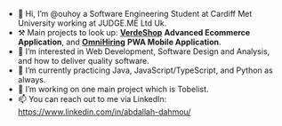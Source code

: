 - 👋 Hi, I’m @ouhoy a Software Engineering Student at Cardiff Met University working at JUDGE.ME Ltd Uk.
- ⚒️ Main projects to look up: <b><a href="https://verdeshop.onrender.com/" target="_blank">VerdeShop</a></b> <b>Advanced Ecommerce Application</b>, and <b><a href="http://omnihiring.onrender.com/" target="_blank">OmniHiring</a></b> <b>PWA Mobile Application</b>.
- 👀 I’m interested in Web Development, Software Design and Analysis, and how to deliver quality software.
- 🌱 I’m currently practicing Java, JavaScript/TypeScript, and Python as always.
- 💞️ I’m working on one main project which is Tobelist.
- 📫 You can reach out to me via LinkedIn: https://www.linkedin.com/in/abdallah-dahmou/

<!---
ouhoy/ouhoy is a ✨ special ✨ repository because its `README.md` (this file) appears on your GitHub profile.
You can click the Preview link to take a look at your changes.
- 💞️ I’m working on a project called Tighri which is an online school :)
--->
